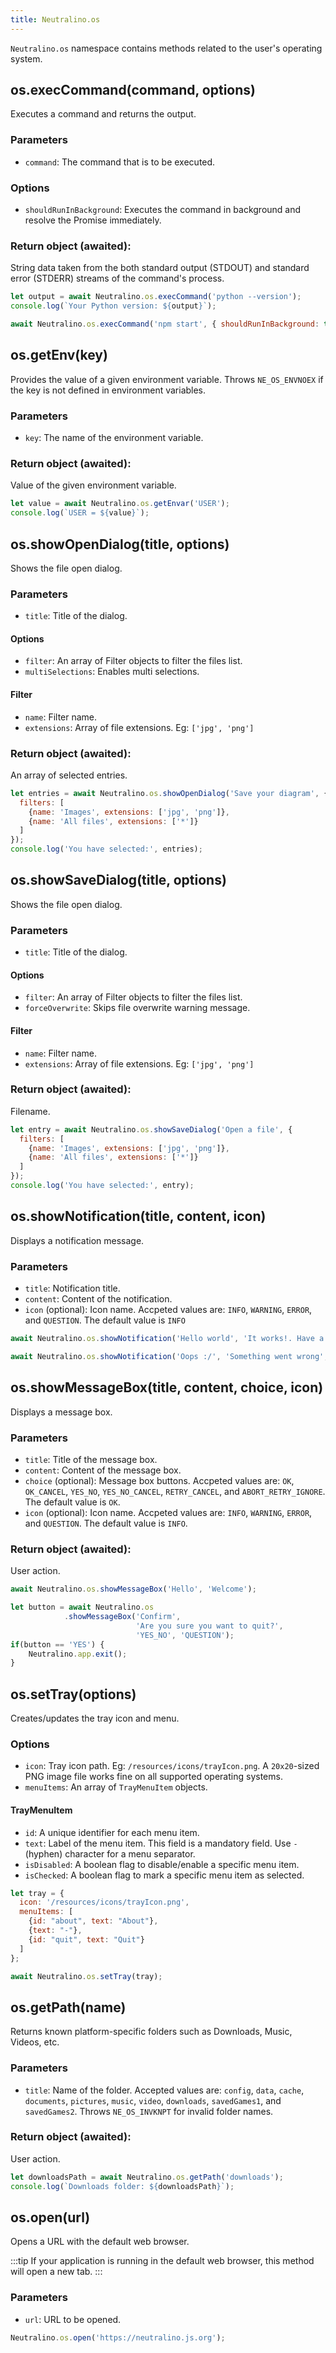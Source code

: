 ```yaml
---
title: Neutralino.os
---
```


`Neutralino.os` namespace contains methods related to the user's operating system.

## os.execCommand(command, options)
Executes a command and returns the output.

### Parameters
- `command`: The command that is to be executed.

### Options
- `shouldRunInBackground`: Executes the command in background and resolve the Promise immediately.

### Return object (awaited):
String data taken from the both standard output (STDOUT) and standard error (STDERR) streams of the command's process.

```js
let output = await Neutralino.os.execCommand('python --version');
console.log(`Your Python version: ${output}`);

await Neutralino.os.execCommand('npm start', { shouldRunInBackground: true });
```

## os.getEnv(key)
Provides the value of a given environment variable. Throws `NE_OS_ENVNOEX` if the key is not defined in environment variables.

### Parameters
- `key`: The name of the environment variable.

### Return object (awaited):
Value of the given environment variable.

```js
let value = await Neutralino.os.getEnvar('USER');
console.log(`USER = ${value}`);
```

## os.showOpenDialog(title, options)
Shows the file open dialog.

### Parameters
- `title`: Title of the dialog.

#### Options
- `filter`: An array of Filter objects to filter the files list.
- `multiSelections`: Enables multi selections.

#### Filter
- `name`: Filter name.
- `extensions`: Array of file extensions. Eg: `['jpg', 'png']`

### Return object (awaited):
An array of selected entries.

```js
let entries = await Neutralino.os.showOpenDialog('Save your diagram', {
  filters: [
    {name: 'Images', extensions: ['jpg', 'png']},
    {name: 'All files', extensions: ['*']}
  ]
});
console.log('You have selected:', entries);
```

## os.showSaveDialog(title, options)
Shows the file open dialog.

### Parameters
- `title`: Title of the dialog.

#### Options
- `filter`: An array of Filter objects to filter the files list.
- `forceOverwrite`: Skips file overwrite warning message.

#### Filter
- `name`: Filter name.
- `extensions`: Array of file extensions. Eg: `['jpg', 'png']`

### Return object (awaited):
Filename.

```js
let entry = await Neutralino.os.showSaveDialog('Open a file', {
  filters: [
    {name: 'Images', extensions: ['jpg', 'png']},
    {name: 'All files', extensions: ['*']}
  ]
});
console.log('You have selected:', entry);
```

## os.showNotification(title, content, icon)
Displays a notification message.

### Parameters
- `title`: Notification title.
- `content`: Content of the notification.
- `icon` (optional): Icon name. Accpeted values are: `INFO`, `WARNING`, `ERROR`, and `QUESTION`. The default value is 
        `INFO`

```js
await Neutralino.os.showNotification('Hello world', 'It works!. Have a nice day');

await Neutralino.os.showNotification('Oops :/', 'Something went wrong', 'ERROR');
```

## os.showMessageBox(title, content, choice, icon)
Displays a message box.

### Parameters
- `title`: Title of the message box.
- `content`: Content of the message box.
- `choice` (optional): Message box buttons. Accpeted values are: `OK`, `OK_CANCEL`, `YES_NO`, `YES_NO_CANCEL`, `RETRY_CANCEL`, 
      and `ABORT_RETRY_IGNORE`. The default value is `OK`.
- `icon` (optional): Icon name. Accpeted values are: `INFO`, `WARNING`, `ERROR`, and `QUESTION`. The default value is `INFO`.

### Return object (awaited):
User action.

```js
await Neutralino.os.showMessageBox('Hello', 'Welcome');

let button = await Neutralino.os
            .showMessageBox('Confirm', 
                            'Are you sure you want to quit?',
                            'YES_NO', 'QUESTION');
if(button == 'YES') {
    Neutralino.app.exit();
}
```

## os.setTray(options)
Creates/updates the tray icon and menu.

### Options
- `icon`: Tray icon path. Eg: `/resources/icons/trayIcon.png`. A 
          `20x20`-sized PNG image file works fine on all supported operating systems. 
- `menuItems`: An array of `TrayMenuItem` objects.

#### TrayMenuItem

- `id`: A unique identifier for each menu item. 
- `text`: Label of the menu item. This field is a mandatory field. Use `-` (hyphen) character for a menu separator.
- `isDisabled`: A boolean flag to disable/enable a specific menu item.
- `isChecked`: A boolean flag to mark a specific menu item as selected. 

```js
let tray = {
  icon: '/resources/icons/trayIcon.png',
  menuItems: [
    {id: "about", text: "About"},
    {text: "-"},
    {id: "quit", text: "Quit"}
  ]
};

await Neutralino.os.setTray(tray);
```

## os.getPath(name)
Returns known platform-specific folders such as Downloads, Music, Videos, etc.

### Parameters
- `title`: Name of the folder. Accepted values are: `config`, `data`, `cache`, `documents`, `pictures`, `music`, `video`,
            `downloads`, `savedGames1`, and `savedGames2`. Throws `NE_OS_INVKNPT` for invalid folder names.

### Return object (awaited):
User action.

```js
let downloadsPath = await Neutralino.os.getPath('downloads');
console.log(`Downloads folder: ${downloadsPath}`);
```

## os.open(url)
Opens a URL with the default web browser. 

:::tip
If your application is running in the default web browser, this method will open a new tab.
:::

### Parameters

- `url`: URL to be opened.

```js
Neutralino.os.open('https://neutralino.js.org');
```
